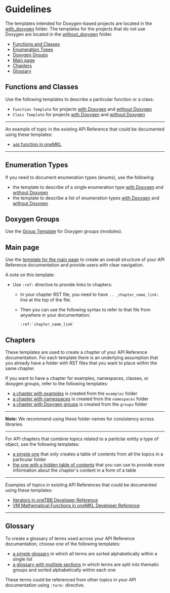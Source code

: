# Guidelines <!-- omit in toc --> 

The templates intended for Doxygen-based projects are located in the [with_doxygen](with_doxygen) folder. The templates for the projects that do not use Doxygen are located in the [without_doxygen](without_doxygen) folder.

- [Functions and Classes](#functions-and-classes)
- [Enumeration Types](#enumeration-types)
- [Doxygen Groups](#doxygen-groups)
- [Main page](#main-page)
- [Chapters](#chapters)
- [Glossary](#glossary)

## Functions and Classes

Use the following templates to describe a particular function or a class:

- `Function Template` for projects [with Doxygen](with_doxygen/function_description_doxygen.tmpl) and [without Doxygen](without_doxygen/function_description_no_doxygen.tmpl)
- `Class Template` for projects [with Doxygen](with_doxygen/class_description_doxygen.tmpl) and [without Doxygen](without_doxygen/class_description_no_doxygen.tmpl)

---

An example of topic in the existing API Reference that could be documented using these templates: 

- [`add` function in oneMKL](https://software.intel.com/content/www/us/en/develop/documentation/oneapi-mkl-dpcpp-developer-reference/top/vector-mathematical-functions/vm-mathematical-functions/arithmetic-functions/add.html)

---

## Enumeration Types

If you need to document enumeration types (enums), use the following:

- the template to describe of a single enumeration type [with Doxygen](with_doxygen/enumerated_type_doxygen.tmpl) and [without Doxygen](without_doxygen/enumerated_type_no_doxygen.tmpl)
- the template to describe a list of enumeration types [with Doxygen](with_doxygen/enumerations_doxygen.tmpl) and [without Doxygen](without_doxygen/enumerations_no_doxygen.tmpl)

## Doxygen Groups

Use the [Group Template](with_doxygen/group_description_doxygen.tmpl) for Doxygen groups (modules).

## Main page

Use the [template for the main page](index.tmpl) to create an overall structure of your API Reference documentation and provide users with clear navigation.

A note on this template:

- Use `:ref:` directive to provide links to chapters:
  
  - In your chapter RST file, you need to have `.. _chapter_name_link:` line at the top of the file.
  - Then you can use the following syntax to refer to that file from anywhere in your documentation:
  
        :ref:`chapter_name_link`

## Chapters

These templates are used to create a chapter of your API Reference documentation. For each template there is an underlying assumption that you already have a folder with RST files that you want to place within the same chapter.

If you want to have a chapter for examples, namespaces, classes, or doxygen groups, refer to the following templates: 

- [a chapter with examples](examples.tmpl) is created from the `examples` folder
- [a chapter with namespaces](namespaces.tmpl) is created from the `namespaces` folder
- [a chapter with Doxygen groups](groups.tmpl) is created from the `groups` folder

---

**Note:** We recommend using these folder names for consistency across libraries.

---


For API chapters that combine topics related to a particlar entity a type of object, use the following templates:

- [a simple one](chapter.tmpl) that only creates a table of contents from all the topics in a particular folder
- [the one with a hidden table of contents](chapter_complex.tmpl) that you can use to provide more information about the chapter's content in a form of a table

---

Examples of topics in existing API References that could be documented using these templates:

- [Iterators in oneTBB Developer Reference](https://www.intel.com/content/www/us/en/develop/documentation/onetbb-documentation/top/intel-174-oneapi-threading-building-blocks-onetbb-developer-reference/iterators.html)
- [VM Mathematical Functions in oneMKL Developer Reference](https://software.intel.com/content/www/us/en/develop/documentation/oneapi-mkl-dpcpp-developer-reference/top/vector-mathematical-functions/vm-mathematical-functions.html)

---

## Glossary

To create a glossary of terms used across your API Reference documentation, choose one of the following templates:

- [a simple glossary](glossary.tmpl) in which all terms are sorted alphabetically within a single list
- [a glossary with multiple sections](glossary_with_sections.tmpl) in which terms are split into thematic groups and sorted alphabetically within each one

These terms could be referenced from other topics in your API documentation using `:term:` directive.
